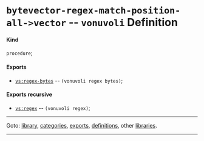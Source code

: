 

<a id='definition__vonuvoli__bytevector-regex-match-position-all-_3e_vector'></a>

# `bytevector-regex-match-position-all->vector` -- `vonuvoli` Definition


<a id='definition__vonuvoli__bytevector-regex-match-position-all-_3e_vector__kind'></a>

#### Kind

`procedure`;


<a id='definition__vonuvoli__bytevector-regex-match-position-all-_3e_vector__exports'></a>

#### Exports

 * [`vs:regex-bytes`](../../vonuvoli/exports/vs_3a_regex-bytes.md#export__vonuvoli__vs_3a_regex-bytes) -- `(vonuvoli regex bytes)`;


<a id='definition__vonuvoli__bytevector-regex-match-position-all-_3e_vector__exports-recursive'></a>

#### Exports recursive

 * [`vs:regex`](../../vonuvoli/exports/vs_3a_regex.md#export__vonuvoli__vs_3a_regex) -- `(vonuvoli regex)`;

----

Goto: [library](../../vonuvoli/_index.md#library__vonuvoli), [categories](../../vonuvoli/categories/_index.md#toc__vonuvoli__categories), [exports](../../vonuvoli/exports/_index.md#toc__vonuvoli__exports), [definitions](../../vonuvoli/definitions/_index.md#toc__vonuvoli__definitions), other [libraries](../../_libraries.md#toc__libraries).

----

